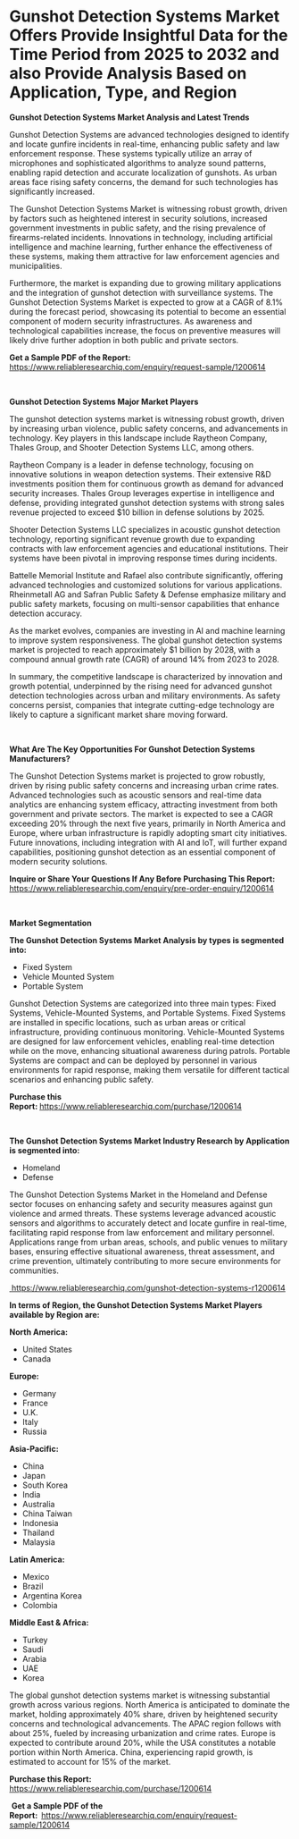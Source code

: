 <p><h1>Gunshot Detection Systems Market Offers Provide Insightful Data for the Time Period from 2025 to 2032 and also Provide Analysis Based on Application, Type, and Region</h1></p><p><strong>Gunshot Detection Systems Market Analysis and Latest Trends</strong></p>
<p><p>Gunshot Detection Systems are advanced technologies designed to identify and locate gunfire incidents in real-time, enhancing public safety and law enforcement response. These systems typically utilize an array of microphones and sophisticated algorithms to analyze sound patterns, enabling rapid detection and accurate localization of gunshots. As urban areas face rising safety concerns, the demand for such technologies has significantly increased.</p><p>The Gunshot Detection Systems Market is witnessing robust growth, driven by factors such as heightened interest in security solutions, increased government investments in public safety, and the rising prevalence of firearms-related incidents. Innovations in technology, including artificial intelligence and machine learning, further enhance the effectiveness of these systems, making them attractive for law enforcement agencies and municipalities.</p><p>Furthermore, the market is expanding due to growing military applications and the integration of gunshot detection with surveillance systems. The Gunshot Detection Systems Market is expected to grow at a CAGR of 8.1% during the forecast period, showcasing its potential to become an essential component of modern security infrastructures. As awareness and technological capabilities increase, the focus on preventive measures will likely drive further adoption in both public and private sectors.</p></p>
<p><strong>Get a Sample PDF of the Report:&nbsp;</strong> <a href="https://www.reliableresearchiq.com/enquiry/request-sample/1200614?utm_campaign=2942&utm_medium=2&utm_source=Github&utm_content=ia&utm_term=19042025&utm_id=gunshot-detection-systems">https://www.reliableresearchiq.com/enquiry/request-sample/1200614</a></p>
<p>&nbsp;</p>
<p><strong>Gunshot Detection Systems Major Market Players</strong></p>
<p><p>The gunshot detection systems market is witnessing robust growth, driven by increasing urban violence, public safety concerns, and advancements in technology. Key players in this landscape include Raytheon Company, Thales Group, and Shooter Detection Systems LLC, among others.</p><p>Raytheon Company is a leader in defense technology, focusing on innovative solutions in weapon detection systems. Their extensive R&D investments position them for continuous growth as demand for advanced security increases. Thales Group leverages expertise in intelligence and defense, providing integrated gunshot detection systems with strong sales revenue projected to exceed $10 billion in defense solutions by 2025.</p><p>Shooter Detection Systems LLC specializes in acoustic gunshot detection technology, reporting significant revenue growth due to expanding contracts with law enforcement agencies and educational institutions. Their systems have been pivotal in improving response times during incidents.</p><p>Battelle Memorial Institute and Rafael also contribute significantly, offering advanced technologies and customized solutions for various applications. Rheinmetall AG and Safran Public Safety & Defense emphasize military and public safety markets, focusing on multi-sensor capabilities that enhance detection accuracy.</p><p>As the market evolves, companies are investing in AI and machine learning to improve system responsiveness. The global gunshot detection systems market is projected to reach approximately $1 billion by 2028, with a compound annual growth rate (CAGR) of around 14% from 2023 to 2028.</p><p>In summary, the competitive landscape is characterized by innovation and growth potential, underpinned by the rising need for advanced gunshot detection technologies across urban and military environments. As safety concerns persist, companies that integrate cutting-edge technology are likely to capture a significant market share moving forward.</p></p>
<p>&nbsp;</p>
<p><strong>What Are The Key Opportunities For Gunshot Detection Systems Manufacturers?</strong></p>
<p><p>The Gunshot Detection Systems market is projected to grow robustly, driven by rising public safety concerns and increasing urban crime rates. Advanced technologies such as acoustic sensors and real-time data analytics are enhancing system efficacy, attracting investment from both government and private sectors. The market is expected to see a CAGR exceeding 20% through the next five years, primarily in North America and Europe, where urban infrastructure is rapidly adopting smart city initiatives. Future innovations, including integration with AI and IoT, will further expand capabilities, positioning gunshot detection as an essential component of modern security solutions.</p></p>
<p><strong>Inquire or Share Your Questions If Any Before Purchasing This Report:</strong> <a href="https://www.reliableresearchiq.com/enquiry/pre-order-enquiry/1200614?utm_campaign=2942&utm_medium=2&utm_source=Github&utm_content=ia&utm_term=19042025&utm_id=gunshot-detection-systems">https://www.reliableresearchiq.com/enquiry/pre-order-enquiry/1200614</a></p>
<p>&nbsp;</p>
<p><strong>Market Segmentation</strong></p>
<p><strong>The Gunshot Detection Systems Market Analysis by types is segmented into:</strong></p>
<p><ul><li>Fixed System</li><li>Vehicle Mounted System</li><li>Portable System</li></ul></p>
<p><p>Gunshot Detection Systems are categorized into three main types: Fixed Systems, Vehicle-Mounted Systems, and Portable Systems. Fixed Systems are installed in specific locations, such as urban areas or critical infrastructure, providing continuous monitoring. Vehicle-Mounted Systems are designed for law enforcement vehicles, enabling real-time detection while on the move, enhancing situational awareness during patrols. Portable Systems are compact and can be deployed by personnel in various environments for rapid response, making them versatile for different tactical scenarios and enhancing public safety.</p></p>
<p><strong>Purchase this Report:&nbsp;</strong><a href="https://www.reliableresearchiq.com/purchase/1200614?utm_campaign=2942&utm_medium=2&utm_source=Github&utm_content=ia&utm_term=19042025&utm_id=gunshot-detection-systems">https://www.reliableresearchiq.com/purchase/1200614</a></p>
<p>&nbsp;</p>
<p><strong>The Gunshot Detection Systems Market Industry Research by Application is segmented into:</strong></p>
<p><ul><li>Homeland</li><li>Defense</li></ul></p>
<p><p>The Gunshot Detection Systems Market in the Homeland and Defense sector focuses on enhancing safety and security measures against gun violence and armed threats. These systems leverage advanced acoustic sensors and algorithms to accurately detect and locate gunfire in real-time, facilitating rapid response from law enforcement and military personnel. Applications range from urban areas, schools, and public venues to military bases, ensuring effective situational awareness, threat assessment, and crime prevention, ultimately contributing to more secure environments for communities.</p></p>
<p><a href="https://www.reliableresearchiq.com/gunshot-detection-systems-r1200614?utm_campaign=2942&utm_medium=2&utm_source=Github&utm_content=ia&utm_term=19042025&utm_id=gunshot-detection-systems">&nbsp;https://www.reliableresearchiq.com/gunshot-detection-systems-r1200614</a></p>
<p><strong>In terms of Region, the Gunshot Detection Systems Market Players available by Region are:</strong></p>
<p>
    <p> <strong> North America: </strong>
        <ul>
            <li>United States</li>
            <li>Canada</li>
        </ul>
        </p> 
    <p> <strong> Europe: </strong>
        <ul>
            <li>Germany</li>
            <li>France</li>
            <li>U.K.</li>
            <li>Italy</li>
            <li>Russia</li>
        </ul>
        </p> 
    <p> <strong> Asia-Pacific: </strong>
        <ul>
            <li>China</li>
            <li>Japan</li>
            <li>South Korea</li>
            <li>India</li>
            <li>Australia</li>
            <li>China Taiwan</li>
            <li>Indonesia</li>
            <li>Thailand</li>
            <li>Malaysia</li>
        </ul>
        </p> 
    <p> <strong> Latin America: </strong>
        <ul>
            <li>Mexico</li>
            <li>Brazil</li>
            <li>Argentina Korea</li>
            <li>Colombia</li>
        </ul>
        </p> 
    <p> <strong> Middle East & Africa: </strong>
        <ul>
            <li>Turkey</li>
            <li>Saudi</li>
            <li>Arabia</li>
            <li>UAE</li>
            <li>Korea</li>
        </ul>
    </p>
    </p>
<p><p>The global gunshot detection systems market is witnessing substantial growth across various regions. North America is anticipated to dominate the market, holding approximately 40% share, driven by heightened security concerns and technological advancements. The APAC region follows with about 25%, fueled by increasing urbanization and crime rates. Europe is expected to contribute around 20%, while the USA constitutes a notable portion within North America. China, experiencing rapid growth, is estimated to account for 15% of the market.</p></p>
<p><strong>Purchase this Report: </strong><a href="https://www.reliableresearchiq.com/purchase/1200614?utm_campaign=2942&utm_medium=2&utm_source=Github&utm_content=ia&utm_term=19042025&utm_id=gunshot-detection-systems">https://www.reliableresearchiq.com/purchase/1200614</a></p>
<p>&nbsp;<strong>Get a Sample PDF of the Report:&nbsp;&nbsp;</strong><a href="https://www.reliableresearchiq.com/enquiry/request-sample/1200614?utm_campaign=2942&utm_medium=2&utm_source=Github&utm_content=ia&utm_term=19042025&utm_id=gunshot-detection-systems">https://www.reliableresearchiq.com/enquiry/request-sample/1200614</a></p>
<p><strong></strong></p>
<p><p></p><p></p><p></p></p>